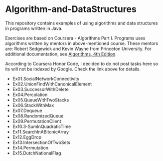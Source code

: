 # Algorithm-and-DataStructures

This repository contains examples of using algorithms and data structures in programs written in Java.

Exercises are based on Coursera - Algorithms Part I.
Programs uses algorithms written by mentors in above-mentioned course.
These mentors are: Robert Sedgewick and Kevin Wayne from Princeton University. 
For additional documentation, see <a href="https://algs4.cs.princeton.edu/home/">Algorithms, 4th Edition</a>.

According to Coursera Honor Code, I decided to do not post tasks here so its will not be indexed by Google.
Check the link above for details.

- Ex01.SocialNetworkConnectivity
- Ex02.UnionFindWithCanonicalElement
- Ex03.SuccessorWithDelete
- Ex04.Percolation
- Ex05.QueueWithTwoStacks
- Ex06.StackWithMax
- Ex07.Dequeue
- Ex08.RandomizedQueue
- Ex09.PermutationClient
- Ex10.3-SumInQuadraticTime
- Ex11.SearchInABitonicArray
- Ex12.EggDrop
- Ex13.IntersectionOfTwoSets
- Ex14.Permutation
- Ex15.DutchNationalFlag
